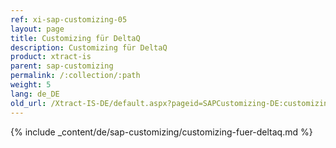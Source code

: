```yaml
---
ref: xi-sap-customizing-05
layout: page
title: Customizing für DeltaQ
description: Customizing für DeltaQ
product: xtract-is
parent: sap-customizing
permalink: /:collection/:path
weight: 5
lang: de_DE
old_url: /Xtract-IS-DE/default.aspx?pageid=SAPCustomizing-DE:customizing-fuer-deltaq
---
```

{% include _content/de/sap-customizing/customizing-fuer-deltaq.md  %}